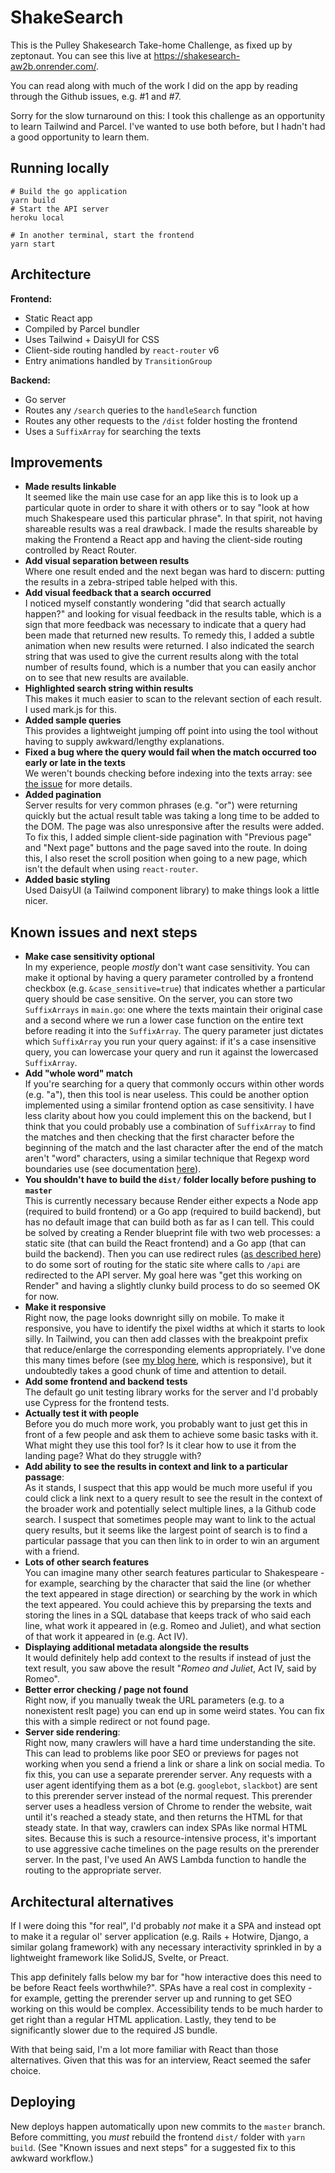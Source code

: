 # ShakeSearch

This is the Pulley Shakesearch Take-home Challenge, as fixed up by zeptonaut.
You can see this live at https://shakesearch-aw2b.onrender.com/.

You can read along with much of the work I did on the app by reading through 
the Github issues, e.g. #1 and #7.

Sorry for the slow turnaround on this: I took this challenge as an opportunity to 
learn Tailwind and Parcel. I've wanted to use both before, but I hadn't had a 
good opportunity to learn them.

## Running locally
```shell
# Build the go application
yarn build
# Start the API server
heroku local

# In another terminal, start the frontend
yarn start
```

## Architecture
**Frontend:**
- Static React app
- Compiled by Parcel bundler
- Uses Tailwind + DaisyUI for CSS
- Client-side routing handled by `react-router` v6
- Entry animations handled by `TransitionGroup`

**Backend:**
- Go server 
- Routes any `/search` queries to the `handleSearch` function
- Routes any other requests to the `/dist` folder hosting the frontend
- Uses a `SuffixArray` for searching the texts

## Improvements
- **Made results linkable** <br />It seemed like the main use case for an app like this is to look up a particular quote in order to share it with others or to
say "look at how much Shakespeare used this particular phrase". In that spirit,
not having shareable results was a real drawback. I made the results shareable
by making the Frontend a React app and having the client-side routing controlled
by React Router.
- **Add visual separation between results** <br />Where one result ended and the next
began was hard to discern: putting the results in a zebra-striped table helped
with this.
- **Add visual feedback that a search occurred** <br />I noticed myself constantly
wondering "did that search actually happen?" and looking for visual feedback in
the results table, which is a sign that more feedback was necessary to indicate
that a query had been made that returned new results. To remedy this, I added
a subtle animation when new results were returned. I also indicated the search string
that was used to give the current results along with the total number of 
results found, which is a number that you can easily anchor on to see that new
results are available.
- **Highlighted search string within results** <br />This makes it much easier to 
scan to the relevant section of each result. I used mark.js for this.
- **Added sample queries** <br />This provides a lightweight jumping off point into 
using the tool without having to supply awkward/lengthy explanations.
- **Fixed a bug where the query would fail when the match occurred too early or late in the texts** <br />We weren't bounds checking before indexing into the texts array: see [the issue](https://github.com/zeptonaut/shakesearch/issues/7#issuecomment-1434039036) for more details.
- **Added pagination** <br />Server results for very common phrases (e.g. "or") were returning
quickly but the actual result table was taking a long time to be added to the DOM.
The page was also unresponsive after the results were added. To fix this, I added
simple client-side pagination with "Previous page" and "Next page" buttons and 
the page saved into the route. In doing this, I also reset the scroll position
when going to a new page, which isn't the default when using `react-router`.
- **Added basic styling** <br />Used DaisyUI (a Tailwind component library) to make
things look a little nicer.

## Known issues and next steps
- **Make case sensitivity optional** <br />In my experience, people _mostly_ don't want
case sensitivity. You can make it optional by having a query parameter controlled
by a frontend checkbox (e.g. `&case_sensitive=true`) that indicates whether a particular
query should be case sensitive. On the server, you can store two `SuffixArrays` in `main.go`:
one where the texts maintain their original case and a second where we run a 
lower case function on the entire text before reading it into the `SuffixArray`.
The query parameter just dictates which `SuffixArray` you run your query against: 
if it's a case insensitive query, you can lowercase your query and run it against
the lowercased `SuffixArray`.
- **Add "whole word" match** <br />If you're searching for a query that commonly
occurs within other words (e.g. "a"), then this tool is near useless. This
could be another option implemented using a similar frontend option as case
sensitivity. I have less clarity about how you could implement this on the
backend, but I think that you could probably use a combination of `SuffixArray`
to find the matches and then checking that the first character before the beginning
of the match and the last character after the end of the match aren't "word"
characters, using a similar technique that Regexp word boundaries use
(see documentation [here](https://www.rexegg.com/regex-boundaries.html#:~:text=The%20word%20boundary%20%5Cb%20matches,string%20or%20a%20space%20character)).
- **You shouldn't have to build the `dist/` folder locally before pushing to `master`**
<br/>This is currently necessary because Render either expects a Node app (required to 
build frontend) or a Go app (required to build backend), but has no default 
image that can build both as far as I can tell. This could be solved by creating
a Render blueprint file with two web processes: a static site (that can build
the React frontend) and a Go app (that can build the backend). Then you can use
redirect rules ([as described here](https://render.com/docs/deploy-create-react-app#using-client-side-routing))
to do some sort of routing for the static site where calls to `/api` are redirected to the API server.
My goal here was "get this working on Render" and having a slightly clunky
build process to do so seemed OK for now.
- **Make it responsive** <br />Right now, the page looks downright silly on mobile.
To make it responsive, you have to identify the pixel widths at which it starts
to look silly. In Tailwind, you can then add classes with the breakpoint prefix
that reduce/enlarge the corresponding elements appropriately. I've done this 
many times before (see [my blog here](https://www.zeptonaut.com/posts/find-your-blind-spots/), which is responsive),
but it undoubtedly takes a good chunk of time and attention to detail.
- **Add some frontend and backend tests** <br />The default go unit testing library
works for the server and I'd probably use Cypress for the frontend tests.
- **Actually test it with people** <br />Before you do much more work, you probably
want to just get this in front of a few people and ask them to achieve some basic tasks
with it. What might they use this tool for? Is it clear how to use it from the
landing page? What do they struggle with?
- **Add ability to see the results in context and link to a particular passage**: 
<br />As it stands, I suspect that this app would be much more useful if you could
click a link next to a query result to see the result in the context of the 
broader work and potentially select multiple lines, a la Github code search.
I suspect that sometimes people may want to link to the actual query results,
but it seems like the largest point of search is to find a particular passage
that you can then link to in order to win an argument with a friend.
- **Lots of other search features** <br />You can imagine many other search features
particular to Shakespeare - for example, searching by the character that said 
the line (or whether the text appeared in stage direction) or searching by the
work in which the text appeared. You could achieve this by preparsing the texts
and storing the lines in a SQL database that keeps track of who said each line,
what work it appeared in (e.g. Romeo and Juliet), and what section of that work
it appeared in (e.g. Act IV).
- **Displaying additional metadata alongside the results** <br />It would definitely
help add context to the results if instead of just the text result, you saw above
the result "_Romeo and Juliet_, Act IV, said by Romeo".
- **Better error checking / page not found** <br />Right now, if you manually tweak 
the URL parameters (e.g. to a nonexistent reslt page) you can end up in some
weird states. You can fix this with a simple redirect or not found page.
- **Server side rendering**: <br />Right now, many crawlers will have a hard time
understanding the site. This can lead to problems like poor SEO or previews 
for pages not working when you send a friend a link or share a link on social
media. To fix this, you can use a separate prerender server. Any requests with
a user agent identifying them as a bot (e.g. `googlebot`, `slackbot`) are sent
to this prerender server instead of the normal request. This prerender server
uses a headless version of Chrome to render the website, wait until it's 
reached a steady state, and then returns the HTML for that steady state. In that
way, crawlers can index SPAs like normal HTML sites. Because this is such a 
resource-intensive process, it's important to use aggressive cache timelines
on the page results on the prerender server. In the past, I've used An AWS Lambda
function to handle the routing to the appropriate server.

## Architectural alternatives
If I were doing this "for real", I'd probably _not_ make it a SPA and instead opt
to make it a regular ol' server application (e.g. Rails + Hotwire, Django, a 
similar golang framework) with any necessary interactivity sprinkled in by a
lightweight framework like SolidJS, Svelte, or Preact. 

This app definitely falls below my bar for "how interactive does this need
to be before React feels worthwhile?". SPAs have a real cost in complexity - for
example, getting the prerender server up and running to get SEO working on this would be
complex. Accessibility tends to be much harder to get right than a regular HTML
application. Lastly, they tend to be significantly slower due to the required JS
bundle.

With that being said, I'm a lot more familiar with React than those alternatives.
Given that this was for an interview, React seemed the safer choice.

## Deploying
New deploys happen automatically upon new commits to the `master` branch. 
Before committing, you _must_ rebuild the frontend `dist/` folder with `yarn build`.
(See "Known issues and next steps" for a suggested fix to this awkward workflow.)
